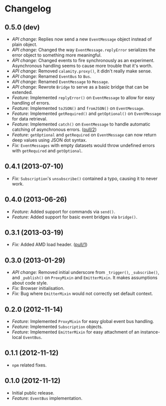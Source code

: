 # Changelog

## 0.5.0 (dev)
* *API change:* Replies now send a new `EventMessage` object instead of plain object.
* *API change:* Changed the way `EventMessage.replyError` serializes the error object to something more meaningful.
* *API change:* Changed events to fire synchronously as an experiment. Asynchronous handling seems to cause more trouble that it's worth.
* *API change:* Removed `calamity.proxy()`, it didn't really make sense.
* *API change:* Renamed `EventBus` to `Bus`.
* *API change:* Renamed `EventMessage` to `Message`.
* *API change:* Rewrote `Bridge` to serve as a basic bridge that can be extended.
* *Feature:* Implemented `replyError()` on `EventMessage` to allow for easy handling of errors.
* *Feature:* Implemented `toJSON()`  and `fromJSON()` on `EventMessage`.
* *Feature:* Implemented `getRequired()`  and `getOptional()` on `EventMessage` for data retrieval.
* *Feature:* Implemented `catch()` on `EventMessage` to handle automatic catching of asynchronous errors. ([pull/2][pull/2])
* *Feature:* `getOptional` and `getRequired` on `EventMessage` can now return deep values using JSON dot syntax.
* *Fix:* `EventMessages` with empty datasets would throw undefined errors with `getRequired` and `getOptional`.

## 0.4.1 (2013-07-10)
* *Fix:* `Subscription`'s `unsubscribe()` contained a typo, causing it to never work.

## 0.4.0 (2013-06-26)
* *Feature:* Added support for commands via `send()`.
* *Feature:* Added support for basic event bridges via `bridge()`.

## 0.3.1 (2013-03-19)
* *Fix:* Added AMD load header. ([pull/1][pull/1])

## 0.3.0 (2013-01-29)
* *API change:* Removed initial underscore from `_trigger()`, `_subscribe()`, and `_publish()` on `ProxyMixin` and `EmitterMixin`. It makes assumptions about code style.
* *Fix:* Browser initialisation.
* *Fix:* Bug where `EmitterMixin` would not correctly set default context.

## 0.2.0 (2012-11-14)

* *Feature:* Implemented `ProxyMixin` for easy global event bus handling.
* *Feature:* Implemented `Subscription` objects.
* *Feature:* Implemented `EmitterMixin` for easy attachment of an instance-local `EventBus`.

## 0.1.1 (2012-11-12)

* `npm` related fixes.

## 0.1.0 (2012-11-12)

* Initial public release.
* *Feature:* `EventBus` implementation.

[pull/1]: https://bitbucket.org/kennethjor/calamity/pull-request/1 "Added RequireJS support to init.js."
[pull/2]: https://bitbucket.org/kennethjor/calamity/pull-request/2 "Error proxy."
